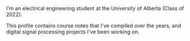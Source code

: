 I'm an electrical engineering student at the University of Alberta (Class of 2022). 

This profile contains course notes that I've compiled over the years, and digital signal processing projects I've been working on. 

